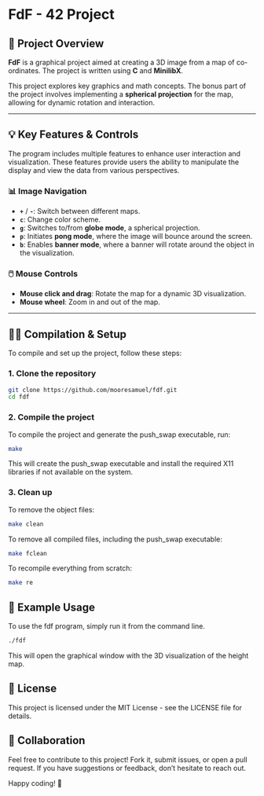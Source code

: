 # FdF - 42 Project

## 🚀 Project Overview

**FdF** is a graphical project aimed at creating a 3D image from a map of co-ordinates. The project is written using **C** and **MinilibX**.

This project explores key graphics and math concepts. The bonus part of the project involves implementing a **spherical projection** for the map, allowing for dynamic rotation and interaction.

---

## 💡 Key Features & Controls

The program includes multiple features to enhance user interaction and visualization. These features provide users the ability to manipulate the display and view the data from various perspectives.

### 📊 Image Navigation
- **`+`** / **`-`**: Switch between different maps. 
- **`c`**: Change color scheme.
- **`g`**: Switches to/from **globe mode**, a spherical projection.
- **`p`**: Initiates **pong mode**, where the image will bounce around the screen.
- **`b`**: Enables **banner mode**, where a banner will rotate around the object in the visualization.

### 🖱️ Mouse Controls
- **Mouse click and drag**: Rotate the map for a dynamic 3D visualization.
- **Mouse wheel**: Zoom in and out of the map.

---

## 🧑‍🔧 Compilation & Setup

To compile and set up the project, follow these steps:

### 1. Clone the repository

```bash
git clone https://github.com/mooresamuel/fdf.git
cd fdf
```


### 2. Compile the project
To compile the project and generate the push_swap executable, run:
```bash
make
```
This will create the push_swap executable and install the required X11 libraries if not available on the system.

### 3. Clean up
To remove the object files:
```bash
make clean
```

To remove all compiled files, including the push_swap executable:
```bash
make fclean
```

To recompile everything from scratch:
```bash
make re
```

## 🧪 Example Usage
To use the fdf program, simply run it from the command line.

```bash
./fdf
```
This will open the graphical window with the 3D visualization of the height map.

## 📄 License
This project is licensed under the MIT License - see the LICENSE file for details.

## 🤝 Collaboration
Feel free to contribute to this project! Fork it, submit issues, or open a pull request. If you have suggestions or feedback, don’t hesitate to reach out.

Happy coding! 🚀

